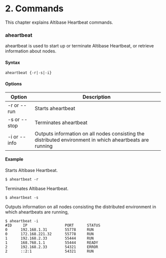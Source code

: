 # 2. Commands

This chapter explains Altibase Heartbeat commands.

### aheartbeat

aheartbeat is used to start up or terminate Altibase Heartbeat, or retrieve information about nodes. 

#### Syntax

```
aheartbeat {-r|-s|-i}
```

#### Options

| Option        | Description                                                  |
| ------------- | ------------------------------------------------------------ |
| \-r or --run  | Starts aheartbeat                                            |
| \-s or --stop | Terminates aheartbeat                                        |
| \-i or --info | Outputs information on all nodes consisting the distributed environment in which aheartbeats are running |

#### Example

Starts Altibase Heartbeat.

```
$ aheartbeat -r
```

Terminates Altibase Heartbeat.

```
$ aheartbeat -s
```

Outputs information on all nodes consisting the distributed environment in which aheartbeats are running,

```
$ aheartbeat -i
#ID     IP                 PORT      STATUS
0      192.168.1.31        55778     RUN
0      172.168.221.32      55778     RUN
1      192.168.2.33        55444     RUN
1      168.768.1.1         55444     READY
2      192.168.2.33        54321     ERROR
2      ::2:1               54321     RUN
```

<br>

